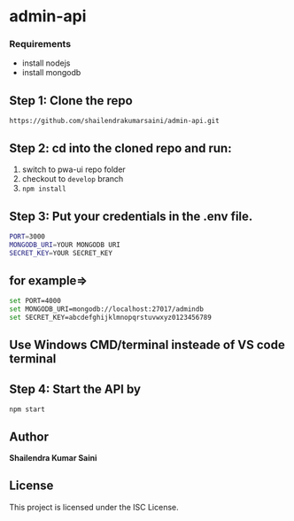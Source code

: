 # admin-api

### Requirements

- install nodejs
- install mongodb
## Step 1: Clone the repo

`https://github.com/shailendrakumarsaini/admin-api.git`
## Step 2: cd into the cloned repo and run:
1. switch to pwa-ui repo folder
2. checkout to `develop` branch
3. `npm install`

## Step 3: Put your credentials in the .env file.


```bash
PORT=3000
MONGODB_URI=YOUR MONGODB URI
SECRET_KEY=YOUR SECRET_KEY
```

## for example=>

```bash
set PORT=4000
set MONGODB_URI=mongodb://localhost:27017/admindb
set SECRET_KEY=abcdefghijklmnopqrstuvwxyz0123456789
```

## Use Windows CMD/terminal insteade of VS code terminal
## Step 4: Start the API by

`npm start`

## Author

**Shailendra Kumar Saini**

## License

This project is licensed under the ISC License.

